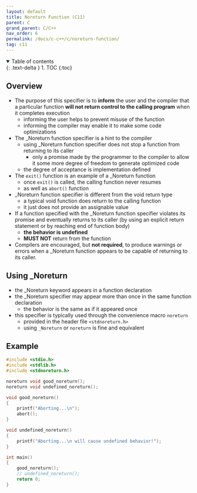 ```yaml
---
layout: default
title: Noreturn Function (C11)
parent: C
grand_parent: C/C++
nav_order: 6
permalink: /docs/c-c++/c/noreturn-function/
tag: c11
---
```


<details open markdown="block">
  <summary>
    Table of contents
  </summary>
  {: .text-delta }
1. TOC
{:toc}
</details>

## Overview

- The purpose of this specifier is to **inform** the user and the compiler that a particular function **will not return control to the calling program** when it completes execution
  - informing the user helps to prevent misuse of the function
  - informing the compiler may enable it to make some code optimizations
- The _Noreturn function specifier is a hint to the compiler
  - using _Noreturn function specifier does not stop a function from returning to its caller
    - only a promise made by the programmer to the compiler to allow it some more degree of freedom to generate optimized code
  - the degree of acceptance is implementation defined
- The `exit()` function is an example of a _Noreturn function
  - once `exit()` is called, the calling function never resumes
  - as well as `abort()` function
- _Noreturn function specifier is different from the void return type
  - a typical void function does return to the calling function
  - it just does not provide an assignable value
- If a function specified with the _Noreturn function specifier violates its promise and eventually returns to its caller (by using an explicit return statement or by reaching end of function body)
  - **the behavior is undefined**
  - **MUST NOT** return from the function
- Compilers are encouraged, but **not required**, to produce warnings or errors when a _Noreturn function appears to be capable of returning to its caller.

## Using _Noreturn

- the _Noreturn keyword appears in a function declaration
- the _Noreturn specifier may appear more than once in the same function declaration
  - the behavior is the same as if it appeared once
- this specifier is typically used through the convenience macro `noreturn`
  - provided in the header file `<stdnoreturn.h>`
  - using `_Noreturn` or `noreturn` is fine and equivalent

## Example

```c
#include <stdio.h>
#include <stdlib.h>
#include <stdnoreturn.h>

noreturn void good_noreturn();
noreturn void undefined_noreturn();

void good_noreturn()
{
    printf("Aborting...\n");
    abort();
}

void undefined_noreturn()
{
    printf("Aborting...\n will cause undefined behavior!");
}

int main()
{
    good_noreturn();
    // undefined_noreturn();
    return 0;
}
```

